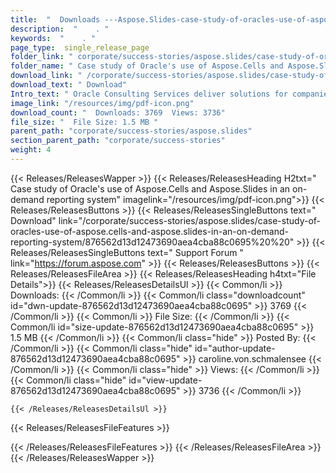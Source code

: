 ```yaml
---
title:  "  Downloads ---Aspose.Slides-case-study-of-oracles-use-of-aspose.cells-and-aspose.slides-in-an-on-demand-reporting-system . " 
description:  "    . " 
keywords:  "    . " 
page_type:  single_release_page
folder_link: " corporate/success-stories/aspose.slides/case-study-of-oracles-use-of-aspose.cells-and-aspose.slides-in-an-on-demand-reporting-system/"
folder_name: " Case study of Oracle's use of Aspose.Cells and Aspose.Slides in an on-demand reporting system"
download_link: " /corporate/success-stories/aspose.slides/case-study-of-oracles-use-of-aspose.cells-and-aspose.slides-in-an-on-demand-reporting-system/876562d13d12473690aea4cba88c0695"
download_text: " Download"
Intro_text: " Oracle Consulting Services deliver solutions for companies. When building an on-..."
image_link: "/resources/img/pdf-icon.png"
download_count: "  Downloads: 3769  Views: 3736"
file_size: "  File Size: 1.5 MB "
parent_path: "corporate/success-stories/aspose.slides"
section_parent_path: "corporate/success-stories"
weight: 4 
---
```


{{< Releases/ReleasesWapper >}}
  {{< Releases/ReleasesHeading H2txt=" Case study of Oracle's use of Aspose.Cells and Aspose.Slides in an on-demand reporting system" imagelink="/resources/img/pdf-icon.png">}}
  {{< Releases/ReleasesButtons >}}
    {{< Releases/ReleasesSingleButtons text=" Download" link="/corporate/success-stories/aspose.slides/case-study-of-oracles-use-of-aspose.cells-and-aspose.slides-in-an-on-demand-reporting-system/876562d13d12473690aea4cba88c0695%20%20" >}}
    {{< Releases/ReleasesSingleButtons text=" Support Forum " link="https://forum.aspose.com" >}}
  {{< Releases/ReleasesButtons >}}
  {{< Releases/ReleasesFileArea >}}
    {{< Releases/ReleasesHeading h4txt="File Details">}}
    {{< Releases/ReleasesDetailsUl >}}
            {{< Common/li  >}} Downloads: {{< /Common/li >}} 
      {{< Common/li class="downloadcount" id="dwn-update-876562d13d12473690aea4cba88c0695" >}} 3769 {{< /Common/li >}} 
      {{< Common/li  >}} File Size: {{< /Common/li >}} 
      {{< Common/li id="size-update-876562d13d12473690aea4cba88c0695" >}} 1.5 MB {{< /Common/li >}} 
      {{< Common/li  class="hide" >}} Posted By: {{< /Common/li >}} 
      {{< Common/li class="hide" id="author-update-876562d13d12473690aea4cba88c0695" >}} caroline.von.schmalensee {{< /Common/li >}} 
      {{< Common/li class="hide"  >}} Views: {{< /Common/li >}} 
      {{< Common/li class="hide" id="view-update-876562d13d12473690aea4cba88c0695" >}} 3736 {{< /Common/li >}} 

    {{< /Releases/ReleasesDetailsUl >}}

  {{< Releases/ReleasesFileFeatures >}}
      
  {{< /Releases/ReleasesFileFeatures >}}
 {{< /Releases/ReleasesFileArea >}}
{{< /Releases/ReleasesWapper >}}


